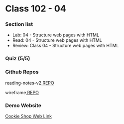 # Class 102 - 04

### Section list

- Lab: 04 - Structure web pages with HTML
- Read: 04 - Structure web pages with HTML
- Review: Class 04 - Structure web pages with HTML

### Quiz (5/5)

### Github Repos

reading-notes-v2[ REPO](https://github.com/VMO2020/reading-notes-v2)

wireframe[ REPO](https://github.com/VMO2020/wireframe-demo)

### Demo Website

[Cookie Shop Web Link](https://vmo2020.github.io/wireframe-demo/)
